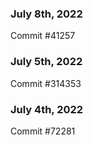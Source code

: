 ### July 8th, 2022

Commit #41257

### July 5th, 2022

Commit #314353


### July 4th, 2022

Commit #72281
